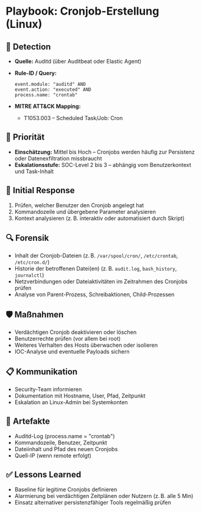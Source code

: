 # Playbook: Cronjob-Erstellung (Linux)

## 🧠 Detection
- **Quelle:** Auditd (über Auditbeat oder Elastic Agent)
- **Rule-ID / Query:**
  ```elasticsearch
  event.module: "auditd" AND
  event.action: "executed" AND
  process.name: "crontab"
  ```

- **MITRE ATT&CK Mapping:**  
  - T1053.003 – Scheduled Task/Job: Cron

## 📌 Priorität
- **Einschätzung:** Mittel bis Hoch – Cronjobs werden häufig zur Persistenz oder Datenexfiltration missbraucht
- **Eskalationsstufe:** SOC-Level 2 bis 3 – abhängig vom Benutzerkontext und Task-Inhalt

## 🚨 Initial Response
1. Prüfen, welcher Benutzer den Cronjob angelegt hat
2. Kommandozeile und übergebene Parameter analysieren
3. Kontext analysieren (z. B. interaktiv oder automatisiert durch Skript)

## 🔍 Forensik
- Inhalt der Cronjob-Dateien (z. B. `/var/spool/cron/`, `/etc/crontab`, `/etc/cron.d/`)
- Historie der betroffenen Datei(en) (z. B. `audit.log`, `bash_history`, `journalctl`)
- Netzverbindungen oder Dateiaktivitäten im Zeitrahmen des Cronjobs prüfen
- Analyse von Parent-Prozess, Schreibaktionen, Child-Prozessen

## 🛡️ Maßnahmen
- Verdächtigen Cronjob deaktivieren oder löschen
- Benutzerrechte prüfen (vor allem bei root)
- Weiteres Verhalten des Hosts überwachen oder isolieren
- IOC-Analyse und eventuelle Payloads sichern

## 📋 Kommunikation
- Security-Team informieren
- Dokumentation mit Hostname, User, Pfad, Zeitpunkt
- Eskalation an Linux-Admin bei Systemkonten

## 📁 Artefakte
- Auditd-Log (process.name = "crontab")
- Kommandozeile, Benutzer, Zeitpunkt
- Dateiinhalt und Pfad des neuen Cronjobs
- Quell-IP (wenn remote erfolgt)

## ✅ Lessons Learned
- Baseline für legitime Cronjobs definieren
- Alarmierung bei verdächtigen Zeitplänen oder Nutzern (z. B. alle 5 Min)
- Einsatz alternativer persistenzfähiger Tools regelmäßig prüfen